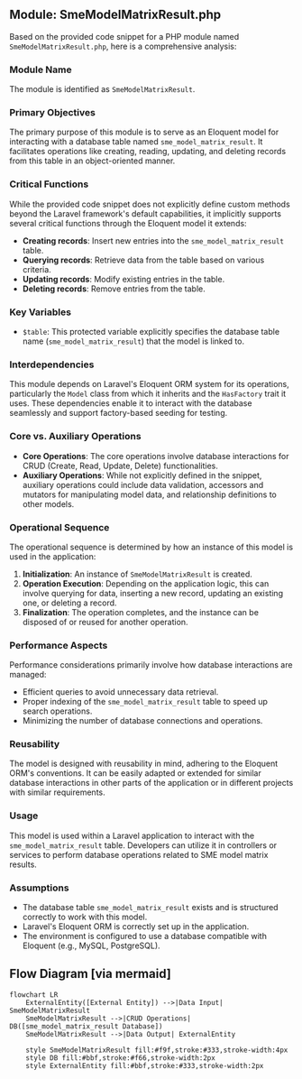 ## Module: SmeModelMatrixResult.php
Based on the provided code snippet for a PHP module named `SmeModelMatrixResult.php`, here is a comprehensive analysis:

### Module Name
The module is identified as `SmeModelMatrixResult`.

### Primary Objectives
The primary purpose of this module is to serve as an Eloquent model for interacting with a database table named `sme_model_matrix_result`. It facilitates operations like creating, reading, updating, and deleting records from this table in an object-oriented manner.

### Critical Functions
While the provided code snippet does not explicitly define custom methods beyond the Laravel framework's default capabilities, it implicitly supports several critical functions through the Eloquent model it extends:
- **Creating records**: Insert new entries into the `sme_model_matrix_result` table.
- **Querying records**: Retrieve data from the table based on various criteria.
- **Updating records**: Modify existing entries in the table.
- **Deleting records**: Remove entries from the table.

### Key Variables
- `$table`: This protected variable explicitly specifies the database table name (`sme_model_matrix_result`) that the model is linked to.

### Interdependencies
This module depends on Laravel's Eloquent ORM system for its operations, particularly the `Model` class from which it inherits and the `HasFactory` trait it uses. These dependencies enable it to interact with the database seamlessly and support factory-based seeding for testing.

### Core vs. Auxiliary Operations
- **Core Operations**: The core operations involve database interactions for CRUD (Create, Read, Update, Delete) functionalities.
- **Auxiliary Operations**: While not explicitly defined in the snippet, auxiliary operations could include data validation, accessors and mutators for manipulating model data, and relationship definitions to other models.

### Operational Sequence
The operational sequence is determined by how an instance of this model is used in the application:
1. **Initialization**: An instance of `SmeModelMatrixResult` is created.
2. **Operation Execution**: Depending on the application logic, this can involve querying for data, inserting a new record, updating an existing one, or deleting a record.
3. **Finalization**: The operation completes, and the instance can be disposed of or reused for another operation.

### Performance Aspects
Performance considerations primarily involve how database interactions are managed:
- Efficient queries to avoid unnecessary data retrieval.
- Proper indexing of the `sme_model_matrix_result` table to speed up search operations.
- Minimizing the number of database connections and operations.

### Reusability
The model is designed with reusability in mind, adhering to the Eloquent ORM's conventions. It can be easily adapted or extended for similar database interactions in other parts of the application or in different projects with similar requirements.

### Usage
This model is used within a Laravel application to interact with the `sme_model_matrix_result` table. Developers can utilize it in controllers or services to perform database operations related to SME model matrix results.

### Assumptions
- The database table `sme_model_matrix_result` exists and is structured correctly to work with this model.
- Laravel's Eloquent ORM is correctly set up in the application.
- The environment is configured to use a database compatible with Eloquent (e.g., MySQL, PostgreSQL).
## Flow Diagram [via mermaid]
```mermaid
flowchart LR
    ExternalEntity([External Entity]) -->|Data Input| SmeModelMatrixResult
    SmeModelMatrixResult -->|CRUD Operations| DB([sme_model_matrix_result Database])
    SmeModelMatrixResult -->|Data Output| ExternalEntity

    style SmeModelMatrixResult fill:#f9f,stroke:#333,stroke-width:4px
    style DB fill:#bbf,stroke:#f66,stroke-width:2px
    style ExternalEntity fill:#bbf,stroke:#333,stroke-width:2px
```
